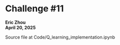 # Challenge #11
**Eric Zhou**  
**April 20, 2025**

Source file at Code/Q_learning_implementation.ipynb